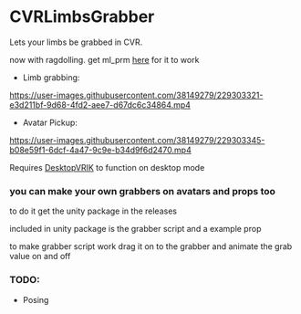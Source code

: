 # CVRLimbsGrabber
Lets your limbs be grabbed in CVR.

now with ragdolling. get ml_prm [here](https://github.com/SDraw/ml_mods_cvr/releases) for it to work

- Limb grabbing:

https://user-images.githubusercontent.com/38149279/229303321-e3d211bf-9d68-4fd2-aee7-d67dc6c34864.mp4
>
- Avatar Pickup:

https://user-images.githubusercontent.com/38149279/229303345-b08e59f1-6dcf-4a47-9c9e-b34d9f6d2470.mp4
>
Requires [DesktopVRIK](https://github.com/notakidonsteam/desktopvrik) to function on desktop mode

### you can make your own grabbers on avatars and props too

to do it get the unity package in the releases

included in unity package is the grabber script and a example prop

to make grabber script work drag it on to the grabber and animate the grab value on and off

### TODO:

- Posing
